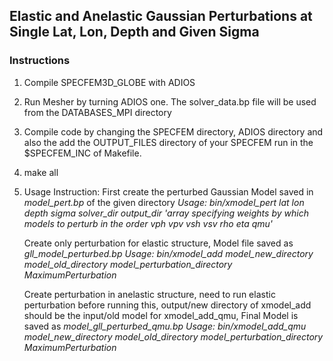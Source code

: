 ## Elastic and Anelastic Gaussian Perturbations at Single Lat, Lon, Depth and Given Sigma

### Instructions

1. Compile SPECFEM3D_GLOBE with ADIOS
2. Run Mesher by turning ADIOS one. The solver_data.bp file will be used from the DATABASES_MPI directory
3. Compile code by changing the SPECFEM directory, ADIOS directory and also the add the OUTPUT_FILES directory of your SPECFEM run in the $SPECFEM_INC of Makefile.
4. make all 
5. Usage Instruction:
   First create the perturbed Gaussian Model saved in *model_pert.bp* of the given directory
   *Usage: bin/xmodel_pert lat lon depth sigma solver_dir output_dir 'array specifying weights by which models to perturb in the order vph vpv vsh vsv rho eta qmu'*


   Create only perturbation for elastic structure, Model file saved as *gll_model_perturbed.bp*
   *Usage: bin/xmodel_add model_new_directory model_old_directory model_perturbation_directory MaximumPerturbation*


   
   Create perturbation in anelastic structure, need to run elastic perturbation before running this, output/new directory of xmodel_add should be the input/old model for xmodel_add_qmu, Final Model is saved as *model_gll_perturbed_qmu.bp*
   *Usage: bin/xmodel_add_qmu model_new_directory model_old_directory model_perturbation_directory MaximumPerturbation*
 
